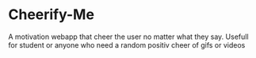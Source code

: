 # Cheerify-Me
A motivation webapp that cheer the user no matter what they say. Usefull for student or anyone who need a random positiv cheer of gifs or videos
